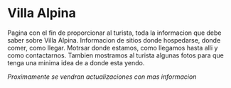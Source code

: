 # **Villa Alpina** 

Pagina con el fin de proporcionar al turista, toda la informacion que debe saber sobre Villa Alpina. Informacion de sitios donde hospedarse, donde comer, como llegar. Motrsar donde estamos, como llegamos hasta alli y como contactarnos. Tambien mostramos al turista algunas fotos para que tenga una minima idea de a donde esta yendo.

*Proximamente se vendran actualizaciones con mas informacion*
